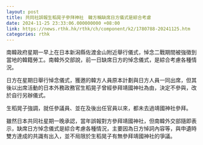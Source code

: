 ```yaml
---
layout: post
title: 共同社誤報生稻晃子參拜神社　韓方稱缺席日方儀式是綜合考慮
date: 2024-11-25 23:33:06.000000000 +08:00
link: https://news.rthk.hk/rthk/ch/component/k2/1780788-20241125.htm
categories: rthk
---
```


南韓政府星期一早上在日本新潟縣佐渡金山附近舉行儀式，悼念二戰期間被強徵到當地的韓籍勞工。南韓外交部說，前一日缺席日方的悼念儀式，是綜合考慮各種情況。

日方在星期日舉行悼念儀式，獲邀的韓方人員原本計劃與日方人員一同出席，但其後以出席活動的日本外務政務官生稻晃子曾經參拜靖國神社為由，決定不參與，改於自行另辦儀式。

生稻晃子強調，就任參議員、並在及後出任官員以來，都未去過靖國神社參拜。

雖然日本共同社星期一晚承認，當年誤報對方參拜靖國神社，但南韓外交部隨即表示，缺席日方悼念儀式是綜合考慮各種情況，主要因為日方悼詞內容等，與申遺時雙方達成的共識有出入，並不局限於生稻晃子有無參拜靖國神社的爭議。

